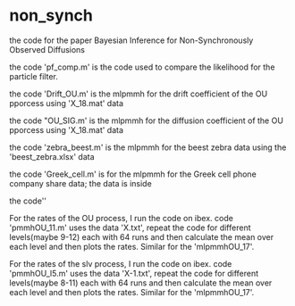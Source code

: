 # non_synch

the code for the paper Bayesian Inference for Non-Synchronously Observed Diffusions 

the code 'pf_comp.m' is the code used to compare the likelihood for the particle filter.

the code 'Drift_OU.m' is the mlpmmh for the drift coefficient of the OU pporcess using 'X_18.mat' data

the code "OU_SIG.m' is the mlpmmh for the diffusion coefficient of the OU pporcess using 'X_18.mat' data

the code 'zebra_beest.m' is the mlpmmh for the beest zebra data using the 'beest_zebra.xlsx' data

the code 'Greek_cell.m' is for the mlpmmh for the Greek cell phone company share data; the data is inside 

the code''

For the rates of the OU process, I run the code on ibex. code 'pmmhOU_11.m' uses the data 'X.txt', repeat the code for different levels(maybe 9-12) each with 64 runs and then calculate the mean over each level and then plots the rates. Similar for the 'mlpmmhOU_17'.

For the rates of the slv process, I run the code on ibex. code 'pmmhOU_l5.m' uses the data 'X-1.txt', repeat the code for different levels(maybe 8-11) each with 64 runs and then calculate the mean over each level and then plots the rates. Similar for the 'mlpmmhOU_17'.
